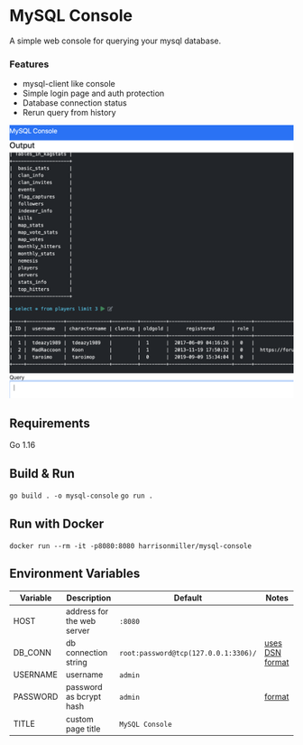 # MySQL Console

A simple web console for querying your mysql database.


### Features

* mysql-client like console
* Simple login page and auth protection
* Database connection status
* Rerun query from history

![Screenshot](media/screenshot.png?raw=true)

## Requirements 

Go 1.16

## Build & Run

`go build . -o mysql-console`
`go run . `

## Run with Docker

`docker run --rm -it -p8080:8080 harrisonmiller/mysql-console`

## Environment Variables

| Variable | Description | Default | Notes |
| -------- | ----------- | ------- | ----- |
| HOST | address for the web server | `:8080` | |
| DB_CONN | db connection string | `root:password@tcp(127.0.0.1:3306)/`| [uses DSN format](https://github.com/go-sql-driver/mysql#dsn-data-source-name) |
| USERNAME | username | `admin` | |
| PASSWORD | password as bcrypt hash | `admin` | [format](https://en.wikipedia.org/wiki/Bcrypt#Description) |
| TITLE | custom page title | `MySQL Console` | |